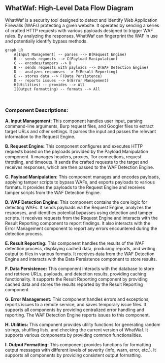 ## WhatWaf: High-Level Data Flow Diagram

WhatWaf is a security tool designed to detect and identify Web Application Firewalls (WAFs) protecting a given website. It operates by sending a series of crafted HTTP requests with various payloads designed to trigger WAF rules. By analyzing the responses, WhatWaf can fingerprint the WAF in use and potentially identify bypass methods.

```mermaid
graph LR
    A[Input Management] -- parses --> B(Request Engine)
    B -- sends requests --> C(Payload Manipulation)
    C -- encodes/tampers --> B
    B -- sends requests with payloads --> D(WAF Detection Engine)
    D -- analyzes responses --> E(Result Reporting)
    E -- stores data --> F(Data Persistence)
    D -- reports issues --> G(Error Management)
    H(Utilities) -- provides --> All
    I(Output Formatting) -- formats --> All



```

### Component Descriptions:

**A. Input Management:** This component handles user input, parsing command-line arguments, Burp request files, and Googler files to extract target URLs and other settings. It parses the input and passes the relevant information to the Request Engine.

**B. Request Engine:** This component configures and executes HTTP requests based on the payloads provided by the Payload Manipulation component. It manages headers, proxies, Tor connections, request throttling, and timeouts. It sends the crafted requests to the target and receives responses, which are then passed to the WAF Detection Engine.

**C. Payload Manipulation:** This component manages and encodes payloads, applying tamper scripts to bypass WAFs, and exports payloads to various formats. It provides the payloads to the Request Engine and receives tamper scripts from the WAF Detection Engine.

**D. WAF Detection Engine:** This component contains the core logic for detecting WAFs. It sends payloads via the Request Engine, analyzes the responses, and identifies potential bypasses using detection and tamper scripts. It receives requests from the Request Engine and interacts with the Result Reporting component to report findings. It also interacts with the Error Management component to report any errors encountered during the detection process.

**E. Result Reporting:** This component handles the results of the WAF detection process, displaying cached data, producing reports, and writing output to files in various formats. It receives data from the WAF Detection Engine and interacts with the Data Persistence component to store results.

**F. Data Persistence:** This component interacts with the database to store and retrieve URLs, payloads, and detection results, providing caching functionality. It supports the Result Reporting component by providing cached data and stores the results reported by the Result Reporting component.

**G. Error Management:** This component handles errors and exceptions, reports issues to a remote service, and saves temporary issue files. It supports all components by providing centralized error handling and reporting. The WAF Detection Engine reports issues to this component.

**H. Utilities:** This component provides utility functions for generating random strings, shuffling lists, and checking the current version of WhatWaf. It supports various components by providing common functionalities.

**I. Output Formatting:** This component provides functions for formatting output messages with different levels of severity (info, warn, error, etc.). It supports all components by providing consistent output formatting.